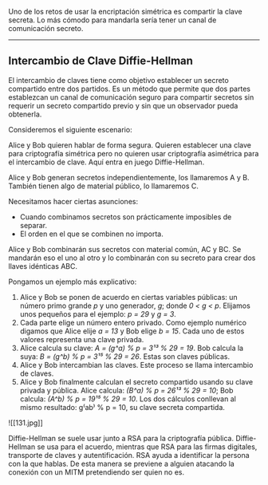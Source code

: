 Uno de los retos de usar la encriptación simétrica es compartir la clave secreta. Lo más cómodo para mandarla sería tener un canal de comunicación secreto.

------------
<h2>Intercambio de Clave Diffie-Hellman</h2>
El intercambio de claves tiene como objetivo establecer un secreto compartido entre dos partidos. Es un método que permite que dos partes establezcan un canal de comunicación seguro para compartir secretos sin requerir un secreto compartido previo y sin que un observador pueda obtenerla.

Consideremos el siguiente escenario:

Alice y Bob quieren hablar de forma segura. Quieren establecer una clave para criptografía simétrica pero no quieren usar criptografía asimétrica para el intercambio de clave. Aquí entra en juego Diffie-Hellman.

Alice y Bob generan secretos independientemente, los llamaremos A y B. También tienen algo de material público, lo llamaremos C.

Necesitamos hacer ciertas asunciones:

- Cuando combinamos secretos son prácticamente imposibles de separar.
- El orden en el que se combinen no importa.

Alice y Bob combinarán sus secretos con material común, AC y BC. Se mandarán eso el uno al otro y lo combinarán con su secreto para crear dos llaves idénticas ABC.

Pongamos un ejemplo más explicativo:

1. Alice y Bob se ponen de acuerdo en ciertas variables públicas: un número primo grande *p* y uno generador, *g*; donde *0 < g < p*. Elijamos unos pequeños para el ejemplo: *p = 29* y *g = 3*.
2. Cada parte elige un número entero privado. Como ejemplo numérico digamos que Alice elije *a = 13* y Bob elige *b = 15*. Cada uno de estos valores representa una clave privada.
3. Alice calcula su clave: *A = (g^a) % p = 3¹³ % 29 = 19*. Bob calcula la suya: *B = (g^b) % p = 3¹⁵ % 29 = 26*. Estas son claves públicas.
4. Alice y Bob intercambian las claves. Este proceso se llama intercambio de claves.
5. Alice y Bob finalmente calculan el secreto compartido usando su  clave privada y pública. Alice calcula: *(B^a) % p = 26¹³ % 29 = 10*; Bob calcula: *(A^b) % p = 19¹⁵ % 29 = 10*. Los dos cálculos conllevan al mismo resultado: g⁽ab⁾ % p = 10, su clave secreta compartida.

![[131.jpg]]

Diffie-Hellman se suele usar junto a RSA para la criptografía pública. Diffie-Hellman se usa para el acuerdo, mientras que RSA para las firmas digitales, transporte de claves y autentificación. RSA ayuda a identificar la persona con la que hablas. De esta manera se previene a alguien atacando la conexión con un MITM pretendiendo ser quien no es.